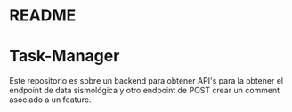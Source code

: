 # README

# Task-Manager
Este repositorio es sobre un backend para obtener API's para la obtener el endpoint de data sismológica y otro endpoint de POST crear un comment asociado a un feature.